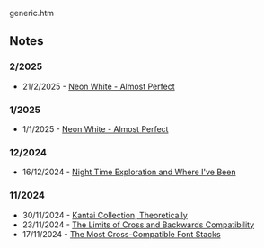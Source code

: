 generic.htm

## Notes

### 2/2025

- 21/2/2025 - [Neon White - Almost Perfect](/notes/2025/1/1.htm)

### 1/2025

- 1/1/2025 - [Neon White - Almost Perfect](/notes/2025/1/1.htm)

### 12/2024

- 16/12/2024 - [Night Time Exploration and Where I've Been](/notes/2024/12/16.htm)

### 11/2024

- 30/11/2024 - [Kantai Collection, Theoretically](/notes/2024/11/30.htm)
- 23/11/2024 - [The Limits of Cross and Backwards Compatibility](/notes/2024/11/23.htm)
- 17/11/2024 - [The Most Cross-Compatible Font Stacks](/notes/2024/11/17.htm)
